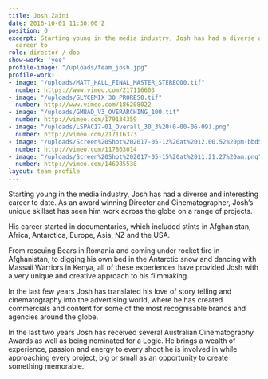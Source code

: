 ```yaml
---
title: Josh Zaini
date: 2016-10-01 11:30:00 Z
position: 0
excerpt: Starting young in the media industry, Josh has had a diverse and interesting
  career to
role: director / dop
show-work: 'yes'
profile-image: "/uploads/team_josh.jpg"
profile-work:
- image: "/uploads/MATT_HALL_FINAL_MASTER_STEREO00.tif"
  number: https://www.vimeo.com/217116603
- image: "/uploads/GLYCEMIX_30_PRORES0.tif"
  number: http://www.vimeo.com/186208022
- image: "/uploads/GMBAD_V3_OVERARCHING_100.tif"
  number: http://vimeo.com/179134359
- image: "/uploads/LSPAC17-01_Overall_30_3%20(0-00-06-09).png"
  number: http://vimeo.com/217116373
- image: "/uploads/Screen%20Shot%202017-05-12%20at%2012.00.52%20pm-bbd5ef.png"
  number: http://vimeo.com/117863014
- image: "/uploads/Screen%20Shot%202017-05-15%20at%2011.21.27%20am.png"
  number: http://vimeo.com/146985538
layout: team-profile
---
```


Starting young in the media industry, Josh has had a diverse and interesting career to date. As an award winning Director and Cinematographer, Josh’s unique skillset has seen him work across the globe on a range of projects.

His career started in documentaries, which included stints in Afghanistan, Africa, Antarctica, Europe, Asia, NZ and the USA.

From rescuing Bears in Romania and coming under rocket fire in Afghanistan, to digging his own bed in the Antarctic snow and dancing with Massaii Warriors in Kenya, all of these experiences have provided Josh with a very unique and creative approach to his filmmaking.

In the last few years Josh has translated his love of story telling and cinematography into the advertising world, where he has created commercials and content for some of the most recognisable brands and agencies around the globe.

In the last two years Josh has received several Australian Cinematography Awards as well as being nominated for a Logie. He brings a wealth of experience, passion and energy to every shoot he is involved in while approaching every project, big or small as an opportunity to create something memorable.